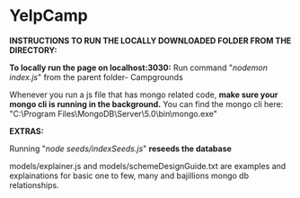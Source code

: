 # YelpCamp



**INSTRUCTIONS TO RUN THE LOCALLY DOWNLOADED FOLDER FROM THE DIRECTORY:**

**To locally run the page on localhost:3030:**
Run command "_nodemon index.js_" from the parent folder- Campgrounds

Whenever you run a js file that has mongo related code, **make sure your mongo cli is running in the background.**
You can find the mongo cli here: "C:\Program Files\MongoDB\Server\5.0\bin\mongo.exe"




**EXTRAS:**

Running "_node seeds/indexSeeds.js_" **reseeds the database**

models/explainer.js and models/schemeDesignGuide.txt are examples and explainations for basic one to few, many and bajillions mongo db relationships.
